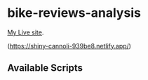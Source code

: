 # bike-reviews-analysis

 [My Live site](https://shiny-cannoli-939be8.netlify.app/).

(https://shiny-cannoli-939be8.netlify.app/)

## Available Scripts

